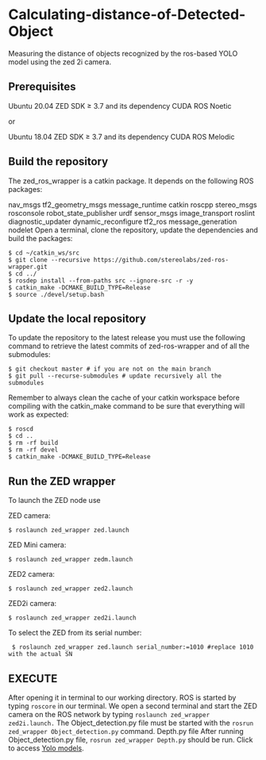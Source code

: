 # Calculating-distance-of-Detected-Object
 Measuring the distance of objects recognized by the ros-based YOLO model using the zed 2i camera.
## Prerequisites
Ubuntu 20.04
ZED SDK ≥ 3.7 and its dependency CUDA
ROS Noetic

or

Ubuntu 18.04
ZED SDK ≥ 3.7 and its dependency CUDA
ROS Melodic

## Build the repository
The zed_ros_wrapper is a catkin package. It depends on the following ROS packages:

nav_msgs
tf2_geometry_msgs
message_runtime
catkin
roscpp
stereo_msgs
rosconsole
robot_state_publisher
urdf
sensor_msgs
image_transport
roslint
diagnostic_updater
dynamic_reconfigure
tf2_ros
message_generation
nodelet
Open a terminal, clone the repository, update the dependencies and build the packages:
```
$ cd ~/catkin_ws/src
$ git clone --recursive https://github.com/stereolabs/zed-ros-wrapper.git
$ cd ../
$ rosdep install --from-paths src --ignore-src -r -y
$ catkin_make -DCMAKE_BUILD_TYPE=Release
$ source ./devel/setup.bash
```
## Update the local repository
To update the repository to the latest release you must use the following command to retrieve the latest commits of zed-ros-wrapper and of all the submodules:
```
$ git checkout master # if you are not on the main branch  
$ git pull --recurse-submodules # update recursively all the submodules
```
Remember to always clean the cache of your catkin workspace before compiling with the catkin_make command to be sure that everything will work as expected:
```
$ roscd
$ cd ..
$ rm -rf build
$ rm -rf devel
$ catkin_make -DCMAKE_BUILD_TYPE=Release
```
## Run the ZED wrapper
To launch the ZED node use

ZED camera:
```
$ roslaunch zed_wrapper zed.launch
```
ZED Mini camera:
```
$ roslaunch zed_wrapper zedm.launch
```
ZED2 camera:
```
$ roslaunch zed_wrapper zed2.launch
```
ZED2i camera:
```
$ roslaunch zed_wrapper zed2i.launch    
```
To select the ZED from its serial number:
```
 $ roslaunch zed_wrapper zed.launch serial_number:=1010 #replace 1010 with the actual SN
 ```
 ## EXECUTE
 After opening it in terminal to our working directory. ROS is started by typing ```roscore``` in our terminal.
 We open a second terminal and start the ZED camera on the ROS network by typing ```roslaunch zed_wrapper zed2i.launch.```
 The Object_detection.py file must be started with the ```rosrun zed_wrapper Object_detection.py``` command.
 Depth.py file After running Object_detection.py file, ```rosrun zed_wrapper Depth.py``` should be run.
 Click to access [Yolo models](https://s2.dosya.tc/server17/sg2281/yolov3.zip.html).
